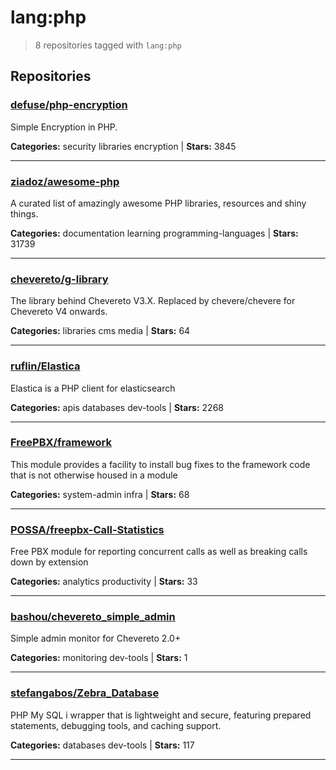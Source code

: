 # lang:php

> 8 repositories tagged with `lang:php`

## Repositories

### [defuse/php-encryption](https://github.com/defuse/php-encryption)

Simple Encryption in PHP.

**Categories:** security libraries encryption  | **Stars:** 3845

---

### [ziadoz/awesome-php](https://github.com/ziadoz/awesome-php)

A curated list of amazingly awesome PHP libraries, resources and shiny things.

**Categories:** documentation learning programming-languages  | **Stars:** 31739

---

### [chevereto/g-library](https://github.com/chevereto/g-library)

The library behind Chevereto V3.X. Replaced by chevere/chevere for Chevereto V4 onwards.

**Categories:** libraries cms media  | **Stars:** 64

---

### [ruflin/Elastica](https://github.com/ruflin/Elastica)

Elastica is a PHP client for elasticsearch

**Categories:** apis databases dev-tools  | **Stars:** 2268

---

### [FreePBX/framework](https://github.com/FreePBX/framework)

This module provides a facility to install bug fixes to the framework code that is not otherwise housed in a module

**Categories:** system-admin infra  | **Stars:** 68

---

### [POSSA/freepbx-Call-Statistics](https://github.com/POSSA/freepbx-Call-Statistics)

Free PBX module for reporting concurrent calls as well as breaking calls down by extension

**Categories:** analytics productivity  | **Stars:** 33

---

### [bashou/chevereto_simple_admin](https://github.com/bashou/chevereto_simple_admin)

Simple admin monitor for Chevereto 2.0+

**Categories:** monitoring dev-tools  | **Stars:** 1

---

### [stefangabos/Zebra_Database](https://github.com/stefangabos/Zebra_Database)

PHP My SQL i wrapper that is lightweight and secure, featuring prepared statements, debugging tools, and caching support.

**Categories:** databases dev-tools  | **Stars:** 117

---

